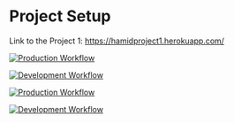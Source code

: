 # Project Setup

Link to the Project 1:
https://hamidproject1.herokuapp.com/

[![Production Workflow](https://github.com/kaw393939/docker_flask/actions/workflows/prod.yml/badge.svg)](https://github.com/HamidRazavi7/Project1/actions/workflows/prod.yml)


[![Development Workflow](https://github.com/kaw393939/docker_flask/actions/workflows/dev.yml/badge.svg)](https://github.com/HamidRazavi7/Project1/actions/workflows/dev.yml)


[![Production Workflow](https://github.com/HamidRazavi7/Project1/actions/workflows/prod.yml/badge.svg)](https://github.com/HamidRazavi7/Project1/actions/workflows/prod.yml)

[![Development Workflow](https://github.com/HamidRazavi7/Project1/actions/workflows/dev.yml/badge.svg)](https://github.com/HamidRazavi7/Project1/actions/workflows/dev.yml)
